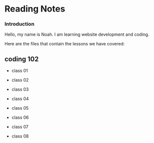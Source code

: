 # Reading Notes

### Introduction

Hello, my name is Noah. I am learning website development and coding.

Here are the files that contain the lessons we have covered:

## coding 102

- class 01


- class 02


- class 03


- class 04


- class 05


- class 06


- class 07


- class 08
